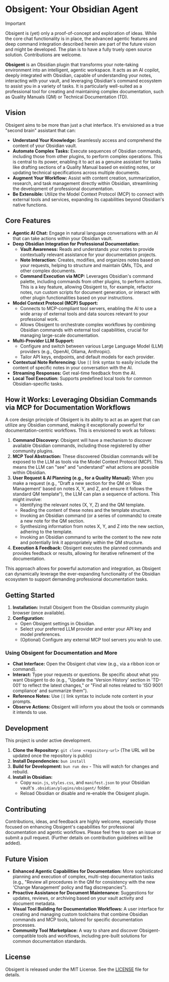 # Obsigent: Your Obsidian Agent

> [!IMPORTANT] 
> Obsigent is (yet) only a proof-of-concept and exploration of ideas. While the core chat functionality is in place, the advanced agentic features and deep command integration described herein are part of the future vision and might be developed. The plan is to have a fully truely open source solution. Contributions are welcome.

**Obsigent** is an Obsidian plugin that transforms your note-taking environment into an intelligent, agentic workspace. It acts as an AI copilot, deeply integrated with Obsidian, capable of understanding your notes, interacting with your vault, and leveraging Obsidian's command ecosystem to assist you in a variety of tasks. It is particularly well-suited as a professional tool for creating and maintaining complex documentation, such as Quality Manuals (QM) or Technical Documentation (TD).

## Vision

Obsigent aims to be more than just a chat interface. It's envisioned as a true "second brain" assistant that can:

*   **Understand Your Knowledge:** Seamlessly access and comprehend the content of your Obsidian vault.
*   **Automate Complex Tasks:** Execute sequences of Obsidian commands, including those from other plugins, to perform complex operations. This is central to its power, enabling it to act as a genuine assistant for tasks like drafting sections of a Quality Manual based on existing notes, or updating technical specifications across multiple documents.
*   **Augment Your Workflow:** Assist with content creation, summarization, research, and task management directly within Obsidian, streamlining the development of professional documentation.
*   **Be Extensible:** Utilize the Model Context Protocol (MCP) to connect with external tools and services, expanding its capabilities beyond Obsidian's native functions.

## Core Features

*   **Agentic AI Chat:** Engage in natural language conversations with an AI that can take actions within your Obsidian vault.
*   **Deep Obsidian Integration for Professional Documentation:**
    *   **Vault Awareness:** Reads and understands your notes to provide contextually relevant assistance for your documentation projects.
    *   **Note Interaction:** Creates, modifies, and organizes notes based on your requests, helping to structure and maintain QMs, TDs, and other complex documents.
    *   **Command Execution via MCP:** Leverages Obsidian's command palette, including commands from other plugins, to perform actions. This is a key feature, allowing Obsigent to, for example, refactor notes, run custom scripts for document generation, or interact with other plugin functionalities based on your instructions.
*   **Model Context Protocol (MCP) Support:**
    *   Connects to MCP-compliant tool servers, enabling the AI to use a wide array of external tools and data sources relevant to your professional work.
    *   Allows Obsigent to orchestrate complex workflows by combining Obsidian commands with external tool capabilities, crucial for managing large-scale documentation.
*   **Multi-Provider LLM Support:**
    *   Configure and switch between various Large Language Model (LLM) providers (e.g., OpenAI, Ollama, Anthropic).
    *   Tailor API keys, endpoints, and default models for each provider.
*   **Contextual Note Referencing:** Use `[[` link syntax to easily include the content of specific notes in your conversation with the AI.
*   **Streaming Responses:** Get real-time feedback from the AI.
*   **Local Tool Execution:** Supports predefined local tools for common Obsidian-specific tasks.

## How it Works: Leveraging Obsidian Commands via MCP for Documentation Workflows

A core design principle of Obsigent is its ability to act as an agent that can utilize any Obsidian command, making it exceptionally powerful for documentation-centric workflows. This is envisioned to work as follows:

1.  **Command Discovery:** Obsigent will have a mechanism to discover available Obsidian commands, including those registered by other community plugins.
2.  **MCP Tool Abstraction:** These discovered Obsidian commands will be exposed to the LLM as tools via the Model Context Protocol (MCP). This means the LLM can "see" and "understand" what actions are possible within Obsidian.
3.  **User Request & AI Planning (e.g., for a Quality Manual):** When you make a request (e.g., "Draft a new section for the QM on 'Risk Management' based on notes X, Y, and Z, and ensure it follows the standard QM template"), the LLM can plan a sequence of actions. This might involve:
    *   Identifying the relevant notes (X, Y, Z) and the QM template.
    *   Reading the content of these notes and the template structure.
    *   Invoking an Obsidian command (or a series of commands) to create a new note for the QM section.
    *   Synthesizing information from notes X, Y, and Z into the new section, adhering to the template.
    *   Invoking an Obsidian command to write the content to the new note and potentially link it appropriately within the QM structure.
4.  **Execution & Feedback:** Obsigent executes the planned commands and provides feedback or results, allowing for iterative refinement of the documentation.

This approach allows for powerful automation and integration, as Obsigent can dynamically leverage the ever-expanding functionality of the Obsidian ecosystem to support demanding professional documentation tasks.

## Getting Started

1.  **Installation:** Install Obsigent from the Obsidian community plugin browser (once available).
2.  **Configuration:**
    *   Open Obsigent settings in Obsidian.
    *   Select your preferred LLM provider and enter your API key and model preferences.
    *   (Optional) Configure any external MCP tool servers you wish to use.

### Using Obsigent for Documentation and More

*   **Chat Interface:** Open the Obsigent chat view (e.g., via a ribbon icon or command).
*   **Interact:** Type your requests or questions. Be specific about what you want Obsigent to do (e.g., "Update the 'Version History' section in 'TD-001' to reflect the latest changes," or "Find all notes related to 'ISO 9001 compliance' and summarize them").
*   **Reference Notes:** Use `[[` link syntax to include note content in your prompts.
*   **Observe Actions:** Obsigent will inform you about the tools or commands it intends to use.

## Development

This project is under active development.

1.  **Clone the Repository:** `git clone <repository-url>` (The URL will be updated once the repository is public)
2.  **Install Dependencies:** `bun install`
3.  **Build for Development:** `bun run dev` - This will watch for changes and rebuild.
4.  **Install in Obsidian:**
    *   Copy `main.js`, `styles.css`, and `manifest.json` to your Obsidian vault's `.obsidian/plugins/obsigent/` folder.
    *   Reload Obsidian or disable and re-enable the Obsigent plugin.

## Contributing

Contributions, ideas, and feedback are highly welcome, especially those focused on enhancing Obsigent's capabilities for professional documentation and agentic workflows. Please feel free to open an issue or submit a pull request. (Further details on contribution guidelines will be added).

## Future Vision

*   **Enhanced Agentic Capabilities for Documentation:** More sophisticated planning and execution of complex, multi-step documentation tasks (e.g., "Review all procedures in the QM for consistency with the new 'Change Management' policy and flag discrepancies").
*   **Proactive Assistance for Document Maintenance:** Suggestions for updates, reviews, or archiving based on your vault activity and document metadata.
*   **Visual Tool Building for Documentation Workflows:** A user interface for creating and managing custom toolchains that combine Obsidian commands and MCP tools, tailored for specific documentation processes.
*   **Community Tool Marketplace:** A way to share and discover Obsigent-compatible tools and workflows, including pre-built solutions for common documentation standards.

## License

Obsigent is released under the MIT License. See the [LICENSE](LICENSE) file for details.
